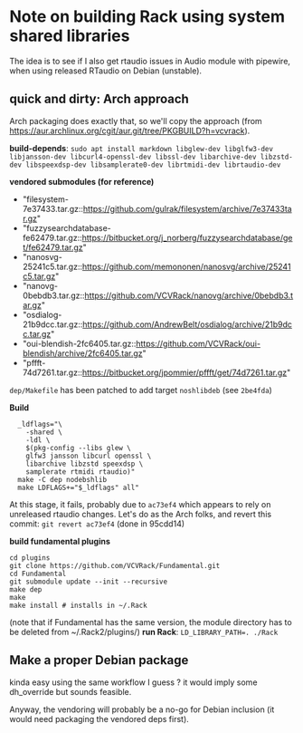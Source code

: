 # Note on building Rack using system shared libraries

The idea is to see if I also get rtaudio issues in Audio module with pipewire, when using released RTaudio on Debian (unstable).

## quick and dirty: Arch approach
Arch packaging does exactly that, so we'll copy the approach (from <https://aur.archlinux.org/cgit/aur.git/tree/PKGBUILD?h=vcvrack>).

**build-depends**:
`sudo apt install markdown libglew-dev libglfw3-dev libjansson-dev libcurl4-openssl-dev libssl-dev libarchive-dev libzstd-dev libspeexdsp-dev libsamplerate0-dev librtmidi-dev librtaudio-dev`

**vendored submodules (for reference)**
  - "filesystem-7e37433.tar.gz::https://github.com/gulrak/filesystem/archive/7e37433tar.gz"
  - "fuzzysearchdatabase-fe62479.tar.gz::https://bitbucket.org/j_norberg/fuzzysearchdatabase/get/fe62479.tar.gz"
  - "nanosvg-25241c5.tar.gz::https://github.com/memononen/nanosvg/archive/25241c5.tar.gz"
  - "nanovg-0bebdb3.tar.gz::https://github.com/VCVRack/nanovg/archive/0bebdb3.tar.gz"
  - "osdialog-21b9dcc.tar.gz::https://github.com/AndrewBelt/osdialog/archive/21b9dcc.tar.gz"
  - "oui-blendish-2fc6405.tar.gz::https://github.com/VCVRack/oui-blendish/archive/2fc6405.tar.gz"
  - "pffft-74d7261.tar.gz::https://bitbucket.org/jpommier/pffft/get/74d7261.tar.gz"

`dep/Makefile` has been patched to add target `noshlibdeb`  (see `2be4fda`)

**Build**
```
  _ldflags="\
    -shared \
    -ldl \
    $(pkg-config --libs glew \
    glfw3 jansson libcurl openssl \
    libarchive libzstd speexdsp \
    samplerate rtmidi rtaudio)"
  make -C dep nodebshlib
  make LDFLAGS+="$_ldflags" all"
```
At this stage, it fails, probably due to `ac73ef4` which appears to rely on unreleased rtaudio changes.
Let's do as the Arch folks, and revert this commit:
`git revert ac73ef4` (done in 95cdd14)

**build fundamental plugins**
```
cd plugins
git clone https://github.com/VCVRack/Fundamental.git
cd Fundamental
git submodule update --init --recursive
make dep
make
make install # installs in ~/.Rack
```

(note that if Fundamental has the same version, the module directory has to be deleted from ~/.Rack2/plugins/)
**run Rack**:
`LD_LIBRARY_PATH=. ./Rack`




## Make a proper Debian package

kinda easy using the same workflow I guess ? it would imply some dh_override but sounds feasible.

Anyway, the vendoring will probably be a no-go for Debian inclusion (it would need packaging the vendored deps first).

